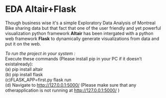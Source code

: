 # EDA Altair+Flask
Though business wise it's a simple Exploratory Data Analysis of Montreal Bike sharing data but that fact that one of the user friendly and yet powerful visualization python framework  __Altair__ has been intergated with a python web framework __Flask__ to dynamically generate visualizations from data and put it on the web. 

*To run the project in your system :* <br>
 Execute these commands (Please install pip in your PC if it doesn’t existalready): <br>
 (a)  pip install altair<br>
 (b)  pip install flask<br>
 (c)FLASK_APP=first.py flask run<br>
 (d)  Navigate to http://127.0.0.1:5000/ (Please make sure that any otherapplication is not running at http://127.0.0.1:5000/ )
